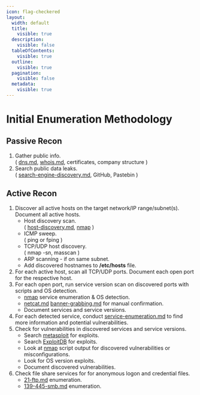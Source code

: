 ```yaml
---
icon: flag-checkered
layout:
  width: default
  title:
    visible: true
  description:
    visible: false
  tableOfContents:
    visible: true
  outline:
    visible: true
  pagination:
    visible: false
  metadata:
    visible: true
---
```


# Initial Enumeration Methodology

## Passive Recon

1. Gather public info.\
   ( [dns.md](../field-manual/intelligence/network-enumeration/dns.md "mention"), [whois.md](../field-manual/intelligence/web-enumeration/whois.md "mention"), certificates, company structure )
2. Search public data leaks.\
   ( [search-engine-discovery.md](../field-manual/intelligence/osint/search-engine-discovery.md "mention"), GitHub, Pastebin )

## Active Recon

1. Discover all active hosts on the target network/IP range/subnet(s). Document all active hosts.
   * Host discovery scan.\
     ( [host-discovery.md](../toolbox/tooling/information-gathering/nmap/host-discovery.md "mention"), [nmap](../toolbox/tooling/information-gathering/nmap/ "mention") )
   * ICMP sweep.\
     ( ping or fping )
   * TCP/UDP host discovery.\
     ( nmap -sn, masscan )
   * ARP scanning - if on same subnet.
   * Add discovered hostnames to **/etc/hosts** file.
2. For each active host, scan all TCP/UDP ports. Document each open port for the respective host.
3. For each open port, run service version scan on discovered ports with scripts and OS detection.
   * [nmap](../toolbox/tooling/information-gathering/nmap/ "mention") service enumeration & OS detection.
   * [netcat.md](../toolbox/tooling/post-exploitation/netcat.md "mention") [banner-grabbing.md](../field-manual/intelligence/port-and-service-enumeration/banner-grabbing.md "mention") for manual confirmation.
   * Document services and service versions.
4. For each detected service, conduct [service-enumeration.md](../toolbox/tooling/information-gathering/nmap/service-enumeration.md "mention") to find more information and potential vulnerabilities.
5. Check for vulnerabilities in discovered services and service versions.
   * Search [metasploit](../toolbox/tooling/exploitation-tools/metasploit/ "mention") for exploits.
   * Search [ExploitDB](https://www.exploit-db.com/) for exploits.
   * Look at [nmap](../toolbox/tooling/information-gathering/nmap/ "mention") script output for discovered vulnerabilities or misconfigurations.
   * Look for OS version exploits.
   * Document discovered vulnerabilities.
6. Check file share services for for anonymous logon and credential files.
   * [21-ftp.md](../field-manual/intelligence/port-and-service-enumeration/21-ftp.md "mention") enumeration.
   * [139-445-smb.md](../field-manual/intelligence/port-and-service-enumeration/139-445-smb.md "mention") enumeration.
